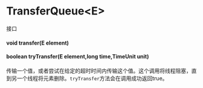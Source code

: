 # TransferQueue\<E>
接口
#### void transfer(E element)
#### boolean tryTransfer(E element,long time,TimeUnit unit)
传输一个值，或者尝试在给定的超时时间内传输这个值。这个调用将线程阻塞，直到另一个线程将元素删除。`tryTransfer`方法会在调用成功返回true。